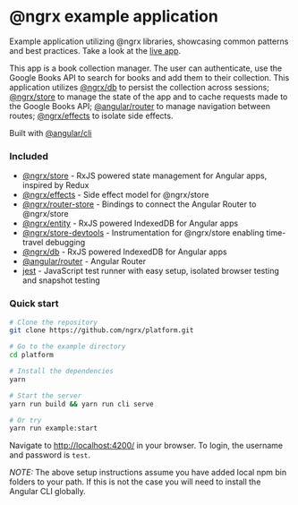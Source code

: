 # @ngrx example application

Example application utilizing @ngrx libraries, showcasing common patterns and best practices.
Take a look at the [live app](https://ngrx.github.io/platform/example-app/).

This app is a book collection manager. The user can authenticate, use the Google Books API to search for
books and add them to their collection. This application utilizes [@ngrx/db](https://github.com/ngrx/db)
to persist the collection across sessions; [@ngrx/store](../docs/store/README.md) to manage
the state of the app and to cache requests made to the Google Books API;
[@angular/router](https://github.com/angular/angular) to manage navigation between routes;
[@ngrx/effects](../docs/effects/README.md) to isolate side effects.

Built with [@angular/cli](https://github.com/angular/angular-cli)

### Included
 - [@ngrx/store](../docs/store/README.md) - RxJS powered state management for Angular apps, inspired by Redux
 - [@ngrx/effects](../docs/effects/README.md) - Side effect model for @ngrx/store
 - [@ngrx/router-store](../docs/router-store/README.md) - Bindings to connect the Angular Router to @ngrx/store
 - [@ngrx/entity](../docs/entity/README.md) - RxJS powered IndexedDB for Angular apps
 - [@ngrx/store-devtools](../docs/store-devtools/README.md) - Instrumentation for @ngrx/store enabling time-travel debugging
 - [@ngrx/db](https://github.com/ngrx/db) - RxJS powered IndexedDB for Angular apps
 - [@angular/router](https://github.com/angular/angular) - Angular Router
 - [jest](https://facebook.github.io/jest/) - JavaScript test runner with easy setup, isolated browser testing and snapshot testing

### Quick start

```bash
# Clone the repository
git clone https://github.com/ngrx/platform.git

# Go to the example directory
cd platform

# Install the dependencies
yarn

# Start the server
yarn run build && yarn run cli serve

# Or try
yarn run example:start
```

Navigate to [http://localhost:4200/](http://localhost:4200/) in your browser. To login, the username and password is `test`.
 

_NOTE:_ The above setup instructions assume you have added local npm bin folders to your path.
If this is not the case you will need to install the Angular CLI globally.
